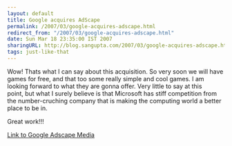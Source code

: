 ```yaml
---
layout: default
title: Google acquires AdScape
permalink: /2007/03/google-acquires-adscape.html
redirect_from: "/2007/03/google-acquires-adscape.html"
date: Sun Mar 18 23:35:00 IST 2007
sharingURL: http://blog.sangupta.com/2007/03/google-acquires-adscape.html
tags: just-like-that
---
```

<p>Wow! Thats what I can say&nbsp;about this acquisition. So very soon we will have games for free, and that too some&nbsp;really simple and cool games. I am looking forward to&nbsp;what they are&nbsp;gonna offer.&nbsp;Very&nbsp;little&nbsp;to say at this point,&nbsp;but&nbsp;what I&nbsp;surely believe is that Microsoft has stiff competition from the number-cruching company that is making the computing world a better place to be in.</p> 
<p>Great work!!!&nbsp;</p> 
<p><a href="http://www.adscapemedia.com/">Link to Google Adscape Media</a></p>
